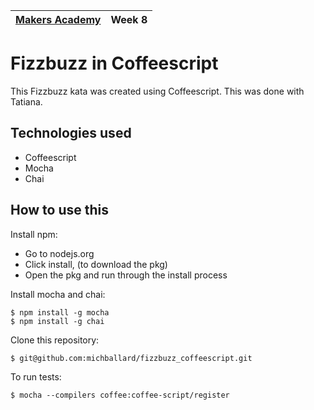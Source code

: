 | [Makers Academy](http://www.makersacademy.com) | Week 8 | 
| ------ | ------ |

Fizzbuzz in Coffeescript
========================

This Fizzbuzz kata was created using Coffeescript.  This was done with Tatiana.  

Technologies used
-----------------
- Coffeescript
- Mocha
- Chai

How to use this
---------------
Install npm:
- Go to nodejs.org
- Click install, (to download the pkg)
- Open the pkg and run through the install process

Install mocha and chai:
```shell
$ npm install -g mocha
$ npm install -g chai
```

Clone this repository:
```shell
$ git@github.com:michballard/fizzbuzz_coffeescript.git
```

To run tests:
```shell
$ mocha --compilers coffee:coffee-script/register
```